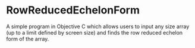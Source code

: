 # RowReducedEchelonForm

A simple program in Objective C which allows users to input any size array (up to a limit defined by screen size) and finds the row reduced echelon form of the array.
